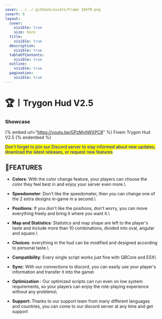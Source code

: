 ```yaml
---
cover: ../../.gitbook/assets/Frame 18470.png
coverY: 0
layout:
  cover:
    visible: true
    size: hero
  title:
    visible: true
  description:
    visible: true
  tableOfContents:
    visible: true
  outline:
    visible: true
  pagination:
    visible: true
---
```


# 🏆〡Trygon Hud V2.5

### Showcase

{% embed url="https://youtu.be/GPzMyhWXPC8" %}
Fivem Trygon Hud V2.5
{% endembed %}

<mark style="color:blue;">Don't forget to join our Discord server to stay informed about new updates, download the latest releases, or request new features</mark>

## 💎**FEATURES**

* **Colors**: With the color change feature, your players can choose the color they feel best in and enjoy your server even more.\

* **Speedometer**: Don't like the speedometer, then you can change one of the 2 extra designs in-game in a second.\

* **Positions**: If you don't like the positions, don't worry, you can move everything freely and bring it where you want it.\

* **Map and Statistics**: Statistics and map shape are left to the player's taste and include more than 10 combinations, divided into oval, angular and square.\

* **Choices**: everything in the hud can be modified and designed according to personal taste.\

* **Compatibility**: Every single script works just fine with QBCore and ESX\

* **Sync**: With our connections to discord, you can easily use your player's information and transfer it into the game\

* **Optimization** : Our optimized scripts can run even on low system requirements, so your players can enjoy the role-playing experience without any problems\

* **Support:** Thanks to our support team from many different languages and countries, you can come to our discord server at any time and get support
